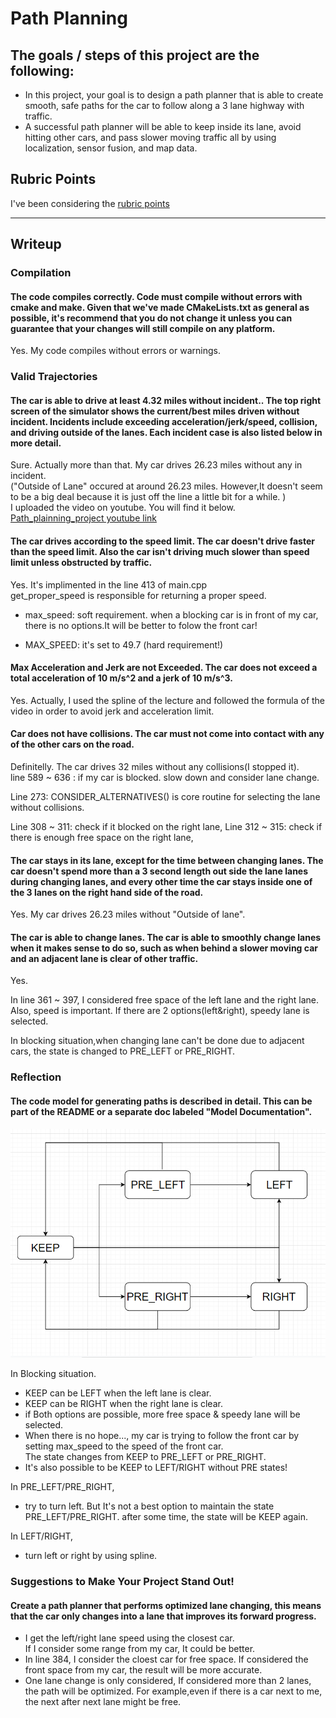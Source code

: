 # **Path Planning** 


## The goals / steps of this project are the following:
* In this project, your goal is to design a path planner that is able to create smooth, safe paths for the car to follow along a 3 lane highway with traffic. 
* A successful path planner will be able to keep inside its lane, avoid hitting other cars, and pass slower moving traffic all by using localization, sensor fusion, and map data.


[//]: # (Image References)

[state_diagram]: ./state_diagram.png "STATE DIAGRAM"

## Rubric Points
I've been considering the [rubric points](https://review.udacity.com/#!/rubrics/1971/view)

---
## Writeup 

### Compilation
#### The code compiles correctly.  Code must compile without errors with cmake and make.  Given that we've made CMakeLists.txt as general as possible, it's recommend that you do not change it unless you can guarantee that your changes will still compile on any platform.
Yes. My code compiles without errors or warnings.


### Valid Trajectories
#### The car is able to drive at least 4.32 miles without incident..  The top right screen of the simulator shows the current/best miles driven without incident. Incidents include exceeding acceleration/jerk/speed, collision, and driving outside of the lanes. Each incident case is also listed below in more detail.  
Sure.  Actually more than that. My car drives 26.23 miles without any in incident.    
("Outside of Lane" occured  at around 26.23 miles. However,It doesn't seem to be a big deal because it is just off the line a little bit for a while. )    
I uploaded the video on youtube. You will find it below.
[Path_plainning_project youtube link](https://www.youtube.com/watch?v=t9ykOJeLomI)


#### The car drives according to the speed limit.  The car doesn't drive faster than the speed limit. Also the car isn't driving much slower than speed limit unless obstructed by traffic.
Yes. It's implimented in the line 413 of main.cpp    
get_proper_speed is responsible for returning a proper speed.

* max_speed: soft requirement. when a blocking car is in front of my car, there is no options.It will be better to folow the front car!

* MAX_SPEED: it's set to 49.7  (hard requirement!)


#### Max Acceleration and Jerk are not Exceeded.  The car does not exceed a total acceleration of 10 m/s^2 and a jerk of 10 m/s^3.
Yes. Actually, I used the spline of the lecture and followed the formula of the video in order to avoid jerk and acceleration limit.

#### Car does not have collisions.  The car must not come into contact with any of the other cars on the road.
Definitelly. The car drives 32 miles without any collisions(I stopped it).     
line 589 ~ 636  :  if my car is blocked. slow down and consider lane change.

Line 273: CONSIDER_ALTERNATIVES() is core routine for selecting the lane without collisions.   

Line 308 ~ 311: check if it blocked on the right lane,
Line 312 ~ 315: check if there is enough free space on the right lane,

#### The car stays in its lane, except for the time between changing lanes.  The car doesn't spend more than a 3 second length out side the lane lanes during changing lanes, and every other time the car stays inside one of the 3 lanes on the right hand side of the road.
Yes. My car drives 26.23 miles without "Outside of lane".

#### The car is able to change lanes.  The car is able to smoothly change lanes when it makes sense to do so, such as when behind a slower moving car and an adjacent lane is clear of other traffic.
Yes.   

In line 361 ~ 397, I considered free space of the left lane and the right lane.  Also, speed is important. If there are 2 options(left&right), speedy lane is selected.     

In blocking situation,when changing lane can't be done due to adjacent cars, the state is changed to PRE\_LEFT or PRE\_RIGHT.   

### Reflection
#### The code model for generating paths is described in detail. This can be part of the README or a separate doc labeled "Model Documentation".

![alt text][state_diagram]  

In Blocking situation.
* KEEP can be LEFT when the left lane is clear.   
* KEEP can be RIGHT when the right lane is clear.   
* if Both options are possible, more free space & speedy lane will be selected.
* When there is no hope..., my car is trying to follow the front car by setting max\_speed to the speed of the front car.   
  The state changes from KEEP to PRE_LEFT or PRE_RIGHT. 
* It's also possible to be KEEP to LEFT/RIGHT without PRE states!

In PRE_LEFT/PRE_RIGHT,
* try to turn left. But It's not a best option to maintain the state PRE_LEFT/PRE_RIGHT.    after some time, the state will be KEEP again.

In LEFT/RIGHT,
* turn left or right by using spline.



### Suggestions to Make Your Project Stand Out!
#### Create a path planner that performs optimized lane changing, this means that the car only changes into a lane that improves its forward progress.
* I get the left/right lane speed using the closest car.  
  If I consider some range from my car, It could be better.
* In line 384, I consider the cloest car for free space.
  If considered the front space from my car, the result will be more accurate.
* One lane change is only considered, If considered more than 2 lanes, the path will be optimized. For example,even if there is a car next to me, the next after next lane might be free.



